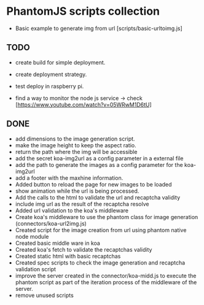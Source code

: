 # PhantomJS scripts collection

- Basic example to generate img from url [scripts/basic-urltoimg.js]

## TODO

- create build for simple deployment.
- create deployment strategy.
- test deploy in raspberry pi.


- find a way to monitor the node js service -> check [https://www.youtube.com/watch?v=05WRwM1D6tU]

## DONE

- add dimensions to the image generation script.
- make the image height to keep the aspect ratio.
- return the path where the img will be accessible
- add the secret koa-img2url as a config parameter in a external file
- add the path to generate the images as a config parameter for the koa-img2url
- add a footer with the maxhine information.
- Added button to reload the page for new images to be loaded
- show animation while the url is being processed.
- Add the calls to the html to validate the url and recaptcha validity
- include img url as the result of the recaptcha resolve
- Added url validation to the koa's middleware
- Create koa's middleware to use the phantom class for image generation (connectors/koa-url2img.js)
- Created script for the image creation from url using phantom native node module
- Created basic middle ware in koa
- Created koa's fetch to validate the recaptchas validity
- Created static html with basic recaptchas
- Created spec scripts to check the image generation and recaptcha validation script
- improve the server created in the connector/koa-midd.js to execute the phantom script as part of the iteration process of the middleware of the server.
- remove unused scripts